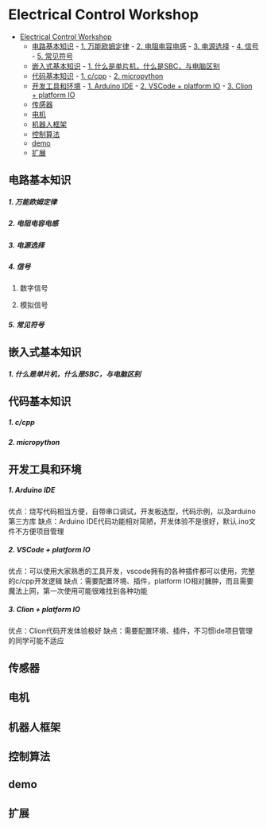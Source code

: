 # Electrical Control Workshop

- [Electrical Control Workshop](#electrical-control-workshop)
  - [电路基本知识](#电路基本知识)
        - [1. 万能欧姆定律](#1-万能欧姆定律)
        - [2. 电阻电容电感](#2-电阻电容电感)
        - [3. 电源选择](#3-电源选择)
        - [4. 信号](#4-信号)
        - [5. 常见符号](#5-常见符号)
  - [嵌入式基本知识](#嵌入式基本知识)
        - [1. 什么是单片机，什么是SBC，与电脑区别](#1-什么是单片机什么是sbc与电脑区别)
  - [代码基本知识](#代码基本知识)
        - [1. c/cpp](#1-ccpp)
        - [2. micropython](#2-micropython)
  - [开发工具和环境](#开发工具和环境)
        - [1. Arduino IDE](#1-arduino-ide)
        - [2. VSCode + platform IO](#2-vscode--platform-io)
        - [3. Clion + platform IO](#3-clion--platform-io)
  - [传感器](#传感器)
  - [电机](#电机)
  - [机器人框架](#机器人框架)
  - [控制算法](#控制算法)
  - [demo](#demo)
  - [扩展](#扩展)

## 电路基本知识

##### 1. 万能欧姆定律

##### 2. 电阻电容电感

##### 3. 电源选择

##### 4. 信号

1. 数字信号

2. 模拟信号

##### 5. 常见符号

## 嵌入式基本知识

##### 1. 什么是单片机，什么是SBC，与电脑区别

## 代码基本知识

##### 1. c/cpp

##### 2. micropython

## 开发工具和环境

##### 1. Arduino IDE
优点：烧写代码相当方便，自带串口调试，开发板选型，代码示例，以及arduino第三方库
缺点：Arduino IDE代码功能相对简陋，开发体验不是很好，默认.ino文件不方便项目管理

##### 2. VSCode + platform IO
优点：可以使用大家熟悉的工具开发，vscode拥有的各种插件都可以使用，完整的c/cpp开发逻辑
缺点：需要配置环境、插件，platform IO相对臃肿，而且需要魔法上网，第一次使用可能很难找到各种功能

##### 3. Clion + platform IO
优点：Clion代码开发体验极好
缺点：需要配置环境、插件，不习惯ide项目管理的同学可能不适应

## 传感器

## 电机

## 机器人框架

## 控制算法

## demo

## 扩展
